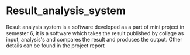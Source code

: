 # Result_analysis_system
Result analysis system is a software developed as a part of mini project in semester 6, it is a software which takes the result published by collage as input, analysis's and compares the result and produces the output. Other details can be found in the project report
